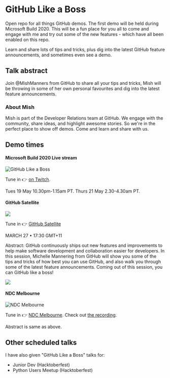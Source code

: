 # GitHub Like a Boss #

Open repo for all things GitHub demos. The first demo will be held during Microsoft Build 2020. This will be a fun place for you all to come and engage with me and try out some of the new features - which have all been enabled on this repo.

Learn and share lots of tips and tricks, plus dig into the latest GitHub feature announcements, and sometimes even see a demo.

## Talk abstract

Join @MishManners from GitHub to share all your tips and tricks, Mish will be throwing in some of her own personal favourites and dig into the latest feature announcements.

### About Mish ###

Mish is part of the Developer Relations team at GitHub. We engage with the community, share ideas, and highlight awesome stories. So we're in the perfect place to show off demos. Come and learn and share with us.

## Demo times ##

#### Microsoft Build 2020 Live stream

![GitHub Like a Boss](https://pbs.twimg.com/media/EYV_zZqUEAEChuo?format=jpg&name=large)

Tune in :point_right: [on Twitch](https://twitch.tv/MicrosoftDeveloper).

Tues 19 May 10.30pm-1.15am PT.
Thurs 21 May 2.30-4.30am PT.

#### GitHub Satellite

![](https://github.com/MishManners/GitHub-Like-A-Boss-Demos/blob/main/Satellite%20India%20Talk.PNG)

Tune in :point_right: [GitHub Satellite](https://githubsatellite.com/)

MARCH 27 • 17:30 GMT+11

Abstract:
GitHub continuously ships out new features and improvements to help make software development and collaboration easier for developers. In this session, Michelle Mannering from GitHub will show you some of the tips and tricks of how best you can use GitHub, and also walk you through some of the latest feature announcements. Coming out of this session, you can GitHub like a boss!

![](https://github.com/MishManners/GitHub-Like-A-Boss-Demos/blob/main/SpeakerIntro.gif)

#### NDC Melbourne

![NDC Melbourne](https://user-images.githubusercontent.com/36594527/127279693-684d9315-683f-466f-b16f-e40254c0e35f.JPG)

Tune in :point_right: [NDC Melbourne](https://ndcmelbourne.com/speakers/michelle-mannering). Check out [the recording](https://www.youtube.com/watch?v=KS2gQ_0-zXg&ab_channel=NDCConferences).

Abstract is same as above.

## Other scheduled talks

I have also given "GitHub Like a Boss" talks for:
- Junior Dev (Hacktoberfest)
- Python Users Meetup (Hacktoberfest)
